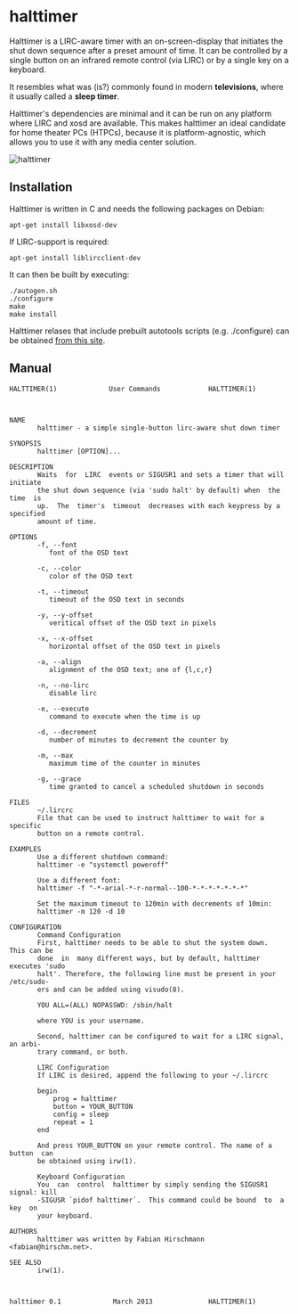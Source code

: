 # halttimer

Halttimer is a LIRC-aware timer with an on-screen-display that initiates
the shut down sequence after a preset amount of time. It can be controlled by a single
button on an infrared remote control (via LIRC) or by a single key on a
keyboard.

It resembles what was (is?) commonly found in modern __televisions__,
where it usually called a __sleep timer__.

Halttimer's dependencies are minimal and it can be run on any platform where
LIRC and xosd are available. This makes halttimer an ideal candidate for
home theater PCs (HTPCs), because it is platform-agnostic, which allows
you to use it with any media center solution.

![halttimer](http://static.0x0b.de/misc/halttimer.png)

## Installation

Halttimer is written in C and needs the following packages on Debian:

    apt-get install libxosd-dev

If LIRC-support is required:

    apt-get install liblircclient-dev

It can then be built by executing:

    ./autogen.sh
    ./configure
    make
    make install

Halttimer relases that include prebuilt autotools scripts (e.g. ./configure) can be obtained [from this site](http://halttimer.0x0b.de/releases/).

## Manual
    HALTTIMER(1)			 User Commands			  HALTTIMER(1)
    
    
    
    NAME
           halttimer - a simple single-button lirc-aware shut down timer
    
    SYNOPSIS
           halttimer [OPTION]...
    
    DESCRIPTION
           Waits  for  LIRC  events or SIGUSR1 and sets a timer that will initiate
           the shut down sequence (via 'sudo halt' by default) when  the  time  is
           up.  The  timer's  timeout  decreases with each keypress by a specified
           amount of time.
    
    OPTIONS
           -f, --font
    	      font of the OSD text
    
           -c, --color
    	      color of the OSD text
    
           -t, --timeout
    	      timeout of the OSD text in seconds
    
           -y, --y-offset
    	      veritical offset of the OSD text in pixels
    
           -x, --x-offset
    	      horizontal offset of the OSD text in pixels
    
           -a, --align
    	      alignment of the OSD text; one of {l,c,r}
    
           -n, --no-lirc
    	      disable lirc
    
           -e, --execute
    	      command to execute when the time is up
    
           -d, --decrement
    	      number of minutes to decrement the counter by
    
           -m, --max
    	      maximum time of the counter in minutes
    
           -g, --grace
    	      time granted to cancel a scheduled shutdown in seconds
    
    FILES
           ~/.lircrc
    	   File that can be used to instruct halttimer to wait for a specific
    	   button on a remote control.
    
    EXAMPLES
           Use a different shutdown command:
           halttimer -e "systemctl poweroff"
    
           Use a different font:
           halttimer -f "-*-arial-*-r-normal--100-*-*-*-*-*-*-*"
    
           Set the maximum timeout to 120min with decrements of 10min:
           halttimer -m 120 -d 10
    
    CONFIGURATION
           Command Configuration
           First, halttimer needs to be able to shut the system down.  This can be
           done  in  many different ways, but by default, halttimer executes 'sudo
           halt'. Therefore, the following line must be present in your /etc/sudo‐
           ers and can be added using visudo(8).
    
           YOU ALL=(ALL) NOPASSWD: /sbin/halt
    
           where YOU is your username.
    
           Second, halttimer can be configured to wait for a LIRC signal, an arbi‐
           trary command, or both.
    
           LIRC Configuration
           If LIRC is desired, append the following to your ~/.lircrc
    
    	   begin
    	       prog = halttimer
    	       button = YOUR_BUTTON
    	       config = sleep
    	       repeat = 1
    	   end
    
           And press YOUR_BUTTON on your remote control. The name of a button  can
           be obtained using irw(1).
    
           Keyboard Configuration
           You  can  control  halttimer by simply sending the SIGUSR1 signal: kill
           -SIGUSR `pidof halttimer`.  This command could be bound	to  a  key  on
           your keyboard.
    
    AUTHORS
           halttimer was written by Fabian Hirschmann <fabian@hirschm.net>.
    
    SEE ALSO
           irw(1).
    
    
    
    halttimer 0.1			  March 2013			  HALTTIMER(1)
